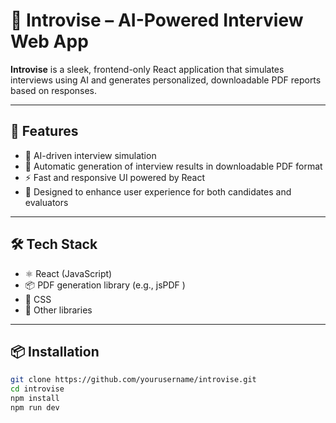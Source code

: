 # 🎤 Introvise – AI-Powered Interview Web App

**Introvise** is a sleek, frontend-only React application that simulates interviews using AI and generates personalized, downloadable PDF reports based on responses.



---

## 🚀 Features

- 🤖 AI-driven interview simulation
- 📄 Automatic generation of interview results in downloadable PDF format
- ⚡ Fast and responsive UI powered by React
- 🎯 Designed to enhance user experience for both candidates and evaluators

---

## 🛠️ Tech Stack

- ⚛️ React (JavaScript)
- 📦 PDF generation library (e.g., jsPDF ) 
- 🎨 CSS
- 🔧 Other libraries 

---

## 📦 Installation

```bash
git clone https://github.com/yourusername/introvise.git
cd introvise
npm install
npm run dev
